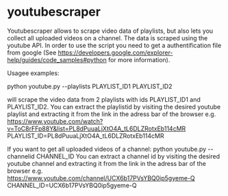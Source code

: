 # youtubescraper

Youtubescraper allows to scrape video data of playlists, but also lets you collect all uploaded videos on a channel.
The data is scraped using the youtube API. In order to use the script you need to get a authentification file from google
(See https://developers.google.com/explorer-help/guides/code_samples#python for more information).

Usagee examples:

python youtube.py --playlists PLAYLIST_ID1 PLAYLIST_ID2

will scrape the video data from 2 playlists with ids PLAYLIST_ID1 and PLAYLIST_ID2.
You can extract the playlistid by visiting the desired youtube playlist and extracting it from the link in the adress bar of the browser
e.g. https://www.youtube.com/watch?v=ToC8rFFp88Y&list=PL8dPuuaLjXtO4A_tL6DLZRotxEb114cMR
PLAYLIST_ID=PL8dPuuaLjXtO4A_tL6DLZRotxEb114cMR

If you want to get all uploaded videos of a channel: python youtube.py --channelid CHANNEL_ID
You can extract a channel id by visiting the desired youtube channel and extracting it from the link in the adress bar of the browser
e.g. https://www.youtube.com/channel/UCX6b17PVsYBQ0ip5gyeme-Q
CHANNEL_ID=UCX6b17PVsYBQ0ip5gyeme-Q
